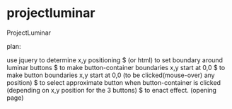 # projectluminar

ProjectLuminar

plan:

use jquery to determine x,y positioning
$ (or html) to set boundary around luminar buttons
$ to make button-container boundaries x,y start at 0,0
$ to make button boundaries x,y start at 0,0 (to be clicked(mouse-over) any position)
$ to select approximate button when button-container is clicked (depending on x,y position for the 3 buttons)
$ to enact effect. (opening page)
